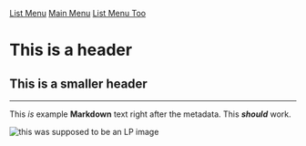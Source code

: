 <!---
title: Logistics Pipes' Compendium
menu:
  main_menu:
    Guides:
      - guides/quickstart_guide.md
      - guides/start_guide.md
      - guides/intermediate_guide.md
      - guides/advanced_guide.md
      - guides/in_depth.md
    Items:
      - items/modules/modules.md
    Advanced Guides:
      - guides/even_more_advanced_guide.md
    Item Sinks:
      - items/itemsinks/oredict_itemsink.md
--->

[List Menu](list://main_menu)
[Main Menu](menu://main_menu)
[List Menu Too](list://main_menu)

# This is a header

## This is a smaller header

---

This _is_ example **Markdown** text right after the metadata. This ***should*** work.

![this was supposed to be an LP image](image://book/en_us/guides/test_image.png)